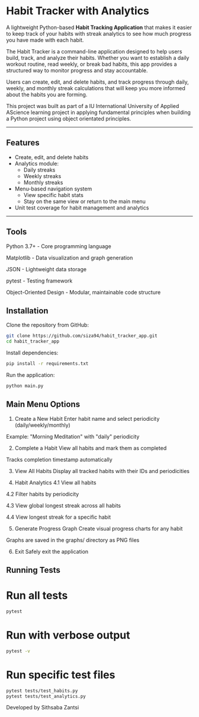 # Habit Tracker with Analytics

A lightweight Python-based **Habit Tracking Application** that makes it easier to keep track of your habits with streak analytics
to see how much progress you have made with each habit.

The Habit Tracker is a command-line application designed to help users build, track, and analyze their habits. Whether you want to establish a daily workout routine, read weekly, or break bad habits, this app provides a structured way to monitor progress and stay accountable.

Users can create, edit, and delete habits, and track progress through daily, weekly, and monthly streak calculations that will keep you
more informed about the habits you are forming.  

This project was built as part of a IU International University of Applied AScience learning project in applying fundamental principles
when building a Python project using object orientated principles.

---

## Features

- Create, edit, and delete habits
- Analytics module:
  * Daily streaks
  * Weekly streaks
  * Monthly streaks
- Menu-based navigation system
  * View specific habit stats
  * Stay on the same view or return to the main menu
- Unit test coverage for habit management and analytics

---

## Tools 

Python 3.7+ - Core programming language

Matplotlib - Data visualization and graph generation

JSON - Lightweight data storage

pytest - Testing framework

Object-Oriented Design - Modular, maintainable code structure

## Installation

Clone the repository from GitHub:

```bash
git clone https://github.com/siza94/habit_tracker_app.git
cd habit_tracker_app
```

Install dependencies:
```bash
pip install -r requirements.txt
```

Run the application:

```bash
python main.py
```

## Main Menu Options

1. Create a New Habit
Enter habit name and select periodicity (daily/weekly/monthly)

Example: "Morning Meditation" with "daily" periodicity

2. Complete a Habit
View all habits and mark them as completed

Tracks completion timestamp automatically

3. View All Habits
Display all tracked habits with their IDs and periodicities

4. Habit Analytics
4.1 View all habits

4.2 Filter habits by periodicity

4.3 View global longest streak across all habits

4.4 View longest streak for a specific habit

5. Generate Progress Graph
Create visual progress charts for any habit

Graphs are saved in the graphs/ directory as PNG files

6. Exit
Safely exit the application

## Running Tests

# Run all tests
```bash
pytest
```

# Run with verbose output
```bash
pytest -v
```

# Run specific test files
```bash
pytest tests/test_habits.py
pytest tests/test_analytics.py
```

Developed by Sithsaba Zantsi
